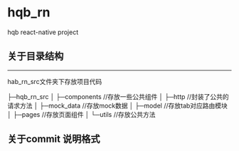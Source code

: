 # hqb_rn
hqb react-native project

## 关于目录结构
---
hab_rn_src文件夹下存放项目代码

├─hqb_rn_src
│  ├─components  //存放一些公共组件
│  ├─http		 //封装了公共的请求方法
│  ├─mock_data   //存放mock数据
│  ├─model       //存放tab对应路由模块
│  ├─pages       //存放页面组件
│  └─utils       //存放公共方法

## 关于commit 说明格式